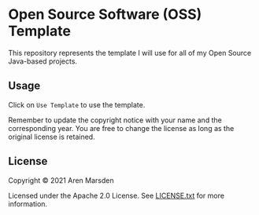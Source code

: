 # Open Source Software (OSS) Template
This repository represents the template I will use for all of my Open Source Java-based projects.

## Usage
Click on `Use Template` to use the template.

Remember to update the copyright notice with your name and the corresponding year.
You are free to change the license as long as the original license is retained.

## License
Copyright &copy; 2021 Aren Marsden

Licensed under the Apache 2.0 License. See [LICENSE.txt](LICENSE.txt) for more information.
